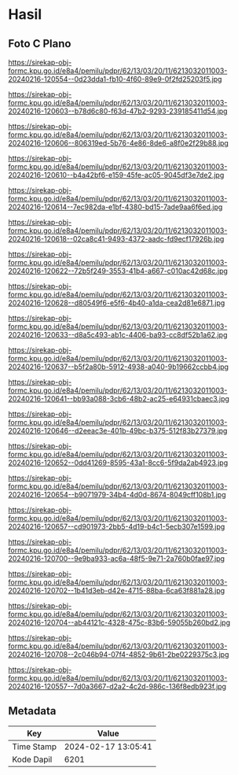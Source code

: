 # Hasil

## Foto C Plano

https://sirekap-obj-formc.kpu.go.id/e8a4/pemilu/pdpr/62/13/03/20/11/6213032011003-20240216-120554--0d23dda1-fb10-4f60-89e9-0f2fd25203f5.jpg

https://sirekap-obj-formc.kpu.go.id/e8a4/pemilu/pdpr/62/13/03/20/11/6213032011003-20240216-120603--b78d6c80-f63d-47b2-9293-239185411d54.jpg

https://sirekap-obj-formc.kpu.go.id/e8a4/pemilu/pdpr/62/13/03/20/11/6213032011003-20240216-120606--806319ed-5b76-4e86-8de6-a8f0e2f29b88.jpg

https://sirekap-obj-formc.kpu.go.id/e8a4/pemilu/pdpr/62/13/03/20/11/6213032011003-20240216-120610--b4a42bf6-e159-45fe-ac05-9045df3e7de2.jpg

https://sirekap-obj-formc.kpu.go.id/e8a4/pemilu/pdpr/62/13/03/20/11/6213032011003-20240216-120614--7ec982da-e1bf-4380-bd15-7ade9aa6f6ed.jpg

https://sirekap-obj-formc.kpu.go.id/e8a4/pemilu/pdpr/62/13/03/20/11/6213032011003-20240216-120618--02ca8c41-9493-4372-aadc-fd9ecf17926b.jpg

https://sirekap-obj-formc.kpu.go.id/e8a4/pemilu/pdpr/62/13/03/20/11/6213032011003-20240216-120622--72b5f249-3553-41b4-a667-c010ac42d68c.jpg

https://sirekap-obj-formc.kpu.go.id/e8a4/pemilu/pdpr/62/13/03/20/11/6213032011003-20240216-120628--d80549f6-e5f6-4b40-a1da-cea2d81e6871.jpg

https://sirekap-obj-formc.kpu.go.id/e8a4/pemilu/pdpr/62/13/03/20/11/6213032011003-20240216-120633--d8a5c493-ab1c-4406-ba93-cc8df52b1a62.jpg

https://sirekap-obj-formc.kpu.go.id/e8a4/pemilu/pdpr/62/13/03/20/11/6213032011003-20240216-120637--b5f2a80b-5912-4938-a040-9b19662ccbb4.jpg

https://sirekap-obj-formc.kpu.go.id/e8a4/pemilu/pdpr/62/13/03/20/11/6213032011003-20240216-120641--bb93a088-3cb6-48b2-ac25-e64931cbaec3.jpg

https://sirekap-obj-formc.kpu.go.id/e8a4/pemilu/pdpr/62/13/03/20/11/6213032011003-20240216-120646--d2eeac3e-401b-49bc-b375-512f83b27379.jpg

https://sirekap-obj-formc.kpu.go.id/e8a4/pemilu/pdpr/62/13/03/20/11/6213032011003-20240216-120652--0dd41269-8595-43a1-8cc6-5f9da2ab4923.jpg

https://sirekap-obj-formc.kpu.go.id/e8a4/pemilu/pdpr/62/13/03/20/11/6213032011003-20240216-120654--b9071979-34b4-4d0d-8674-8049cff108b1.jpg

https://sirekap-obj-formc.kpu.go.id/e8a4/pemilu/pdpr/62/13/03/20/11/6213032011003-20240216-120657--cd901973-2bb5-4d19-b4c1-5ecb307e1599.jpg

https://sirekap-obj-formc.kpu.go.id/e8a4/pemilu/pdpr/62/13/03/20/11/6213032011003-20240216-120700--9e9ba933-ac6a-48f5-9e71-2a760b0fae97.jpg

https://sirekap-obj-formc.kpu.go.id/e8a4/pemilu/pdpr/62/13/03/20/11/6213032011003-20240216-120702--1b41d3eb-d42e-4715-88ba-6ca63f881a28.jpg

https://sirekap-obj-formc.kpu.go.id/e8a4/pemilu/pdpr/62/13/03/20/11/6213032011003-20240216-120704--ab44121c-4328-475c-83b6-59055b260bd2.jpg

https://sirekap-obj-formc.kpu.go.id/e8a4/pemilu/pdpr/62/13/03/20/11/6213032011003-20240216-120708--2c046b94-07f4-4852-9b61-2be0229375c3.jpg

https://sirekap-obj-formc.kpu.go.id/e8a4/pemilu/pdpr/62/13/03/20/11/6213032011003-20240216-120557--7d0a3667-d2a2-4c2d-986c-136f8edb923f.jpg


## Metadata

| Key        | Value               |
| ---------- | ------------------- |
| Time Stamp | 2024-02-17 13:05:41 |
| Kode Dapil | 6201                |



